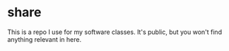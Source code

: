 # share

This is a repo I use for my software classes. It's public, but you won't find anything relevant in here.
